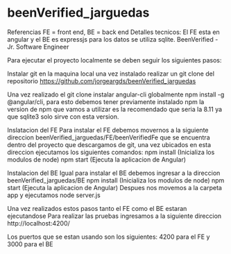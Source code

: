 # beenVerified_jarguedas
Referencias FE = front end,  BE = back end
Detalles tecnicos:
El FE esta en angular y el BE es expressjs para los datos se utiliza sqlite. 
BeenVerified - Jr. Software Engineer

Para ejecutar el proyecto localmente se deben seguir los siguientes pasos:

Instalar git en la maquina local una vez instalado realizar un git clone del repositorio 
https://github.com/jorgeargds/beenVerified_jarguedas

Una vez realizado el git clone instalar angular-cli  globalmente npm install -g @angular/cli, para esto debemos tener previamente instalado npm la version de npm que vamos a utilizar es la recomendado que seria la 8.11 ya que sqlite3 solo sirve con esta
version.

Inslatacion del FE
Para instalar el FE debemos movernos a la siguiente direccion beenVerified_jarguedas/FE/beenVerifiedFe
que se encuentra dentro del proyecto que descargamos de git,
una vez ubicados en esta direccion ejecutamos los siguientes comandos:
npm install (Inicializa los modulos de node)
npm start (Ejecuta la aplicacion de Angular)


Instalacion del BE
Igual para instalar el BE debemos ingresar a la direccion beenVerified_jarguedas/BE
npm install (Inicializa los modulos de node)
npm start (Ejecuta la aplicacion de Angular)
Despues nos movemos a la carpeta app y ejecutamos node server.js

Una vez realizados estos pasos tanto el FE como el BE estaran ejecutandose 
Para realizar las pruebas ingresamos a la siguiente direccion
http://localhost:4200/

Los puertos que se estan usando son los siguientes:
4200 para el FE y 3000 para el BE

